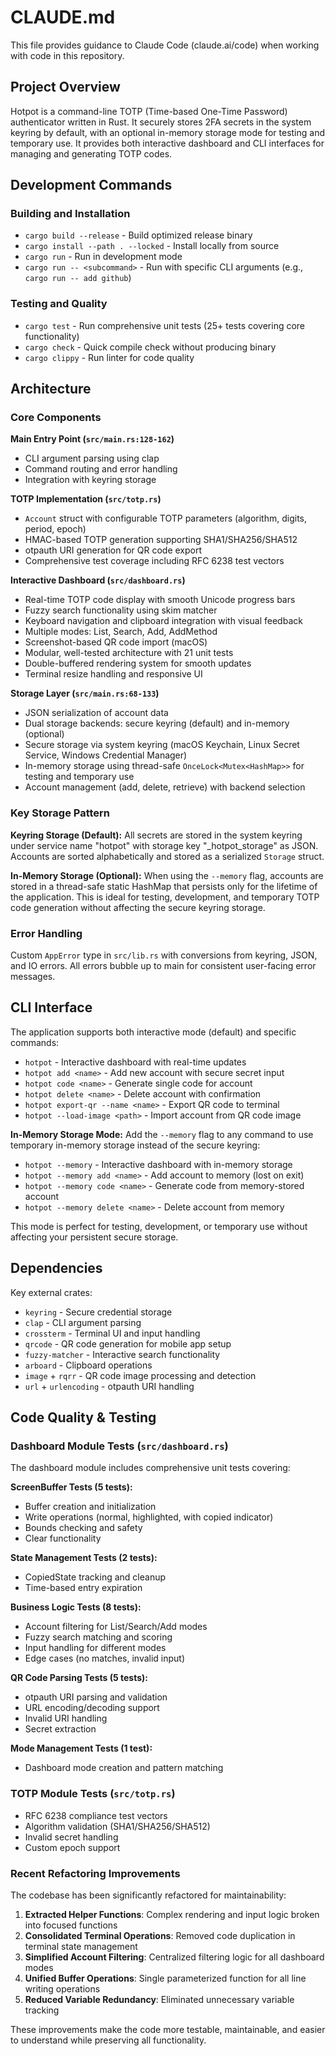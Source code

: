 # CLAUDE.md

This file provides guidance to Claude Code (claude.ai/code) when working with code in this repository.

## Project Overview

Hotpot is a command-line TOTP (Time-based One-Time Password) authenticator written in Rust. It securely stores 2FA secrets in the system keyring by default, with an optional in-memory storage mode for testing and temporary use. It provides both interactive dashboard and CLI interfaces for managing and generating TOTP codes.

## Development Commands

### Building and Installation
- `cargo build --release` - Build optimized release binary
- `cargo install --path . --locked` - Install locally from source
- `cargo run` - Run in development mode
- `cargo run -- <subcommand>` - Run with specific CLI arguments (e.g., `cargo run -- add github`)

### Testing and Quality
- `cargo test` - Run comprehensive unit tests (25+ tests covering core functionality)
- `cargo check` - Quick compile check without producing binary  
- `cargo clippy` - Run linter for code quality

## Architecture

### Core Components

**Main Entry Point (`src/main.rs:128-162`)**
- CLI argument parsing using clap
- Command routing and error handling
- Integration with keyring storage

**TOTP Implementation (`src/totp.rs`)**
- `Account` struct with configurable TOTP parameters (algorithm, digits, period, epoch)
- HMAC-based TOTP generation supporting SHA1/SHA256/SHA512
- otpauth URI generation for QR code export
- Comprehensive test coverage including RFC 6238 test vectors

**Interactive Dashboard (`src/dashboard.rs`)**
- Real-time TOTP code display with smooth Unicode progress bars
- Fuzzy search functionality using skim matcher
- Keyboard navigation and clipboard integration with visual feedback
- Multiple modes: List, Search, Add, AddMethod
- Screenshot-based QR code import (macOS)
- Modular, well-tested architecture with 21 unit tests
- Double-buffered rendering system for smooth updates
- Terminal resize handling and responsive UI

**Storage Layer (`src/main.rs:68-133`)**
- JSON serialization of account data
- Dual storage backends: secure keyring (default) and in-memory (optional)
- Secure storage via system keyring (macOS Keychain, Linux Secret Service, Windows Credential Manager)
- In-memory storage using thread-safe `OnceLock<Mutex<HashMap>>` for testing and temporary use
- Account management (add, delete, retrieve) with backend selection

### Key Storage Pattern
**Keyring Storage (Default):** All secrets are stored in the system keyring under service name "hotpot" with storage key "_hotpot_storage" as JSON. Accounts are sorted alphabetically and stored as a serialized `Storage` struct.

**In-Memory Storage (Optional):** When using the `--memory` flag, accounts are stored in a thread-safe static HashMap that persists only for the lifetime of the application. This is ideal for testing, development, and temporary TOTP code generation without affecting the secure keyring storage.

### Error Handling
Custom `AppError` type in `src/lib.rs` with conversions from keyring, JSON, and IO errors. All errors bubble up to main for consistent user-facing error messages.

## CLI Interface

The application supports both interactive mode (default) and specific commands:
- `hotpot` - Interactive dashboard with real-time updates
- `hotpot add <name>` - Add new account with secure secret input
- `hotpot code <name>` - Generate single code for account
- `hotpot delete <name>` - Delete account with confirmation  
- `hotpot export-qr --name <name>` - Export QR code to terminal
- `hotpot --load-image <path>` - Import account from QR code image

**In-Memory Storage Mode:**
Add the `--memory` flag to any command to use temporary in-memory storage instead of the secure keyring:
- `hotpot --memory` - Interactive dashboard with in-memory storage
- `hotpot --memory add <name>` - Add account to memory (lost on exit)
- `hotpot --memory code <name>` - Generate code from memory-stored account
- `hotpot --memory delete <name>` - Delete account from memory

This mode is perfect for testing, development, or temporary use without affecting your persistent secure storage.

## Dependencies

Key external crates:
- `keyring` - Secure credential storage
- `clap` - CLI argument parsing
- `crossterm` - Terminal UI and input handling
- `qrcode` - QR code generation for mobile app setup
- `fuzzy-matcher` - Interactive search functionality
- `arboard` - Clipboard operations
- `image` + `rqrr` - QR code image processing and detection
- `url` + `urlencoding` - otpauth URI handling

## Code Quality & Testing

### Dashboard Module Tests (`src/dashboard.rs`)
The dashboard module includes comprehensive unit tests covering:

**ScreenBuffer Tests (5 tests):**
- Buffer creation and initialization
- Write operations (normal, highlighted, with copied indicator) 
- Bounds checking and safety
- Clear functionality

**State Management Tests (2 tests):**
- CopiedState tracking and cleanup
- Time-based entry expiration

**Business Logic Tests (8 tests):**
- Account filtering for List/Search/Add modes
- Fuzzy search matching and scoring
- Input handling for different modes
- Edge cases (no matches, invalid input)

**QR Code Parsing Tests (5 tests):**
- otpauth URI parsing and validation
- URL encoding/decoding support
- Invalid URI handling
- Secret extraction

**Mode Management Tests (1 test):**
- Dashboard mode creation and pattern matching

### TOTP Module Tests (`src/totp.rs`)
- RFC 6238 compliance test vectors
- Algorithm validation (SHA1/SHA256/SHA512)
- Invalid secret handling
- Custom epoch support

### Recent Refactoring Improvements
The codebase has been significantly refactored for maintainability:

1. **Extracted Helper Functions**: Complex rendering and input logic broken into focused functions
2. **Consolidated Terminal Operations**: Removed code duplication in terminal state management  
3. **Simplified Account Filtering**: Centralized filtering logic for all dashboard modes
4. **Unified Buffer Operations**: Single parameterized function for all line writing operations
5. **Reduced Variable Redundancy**: Eliminated unnecessary variable tracking

These improvements make the code more testable, maintainable, and easier to understand while preserving all functionality.